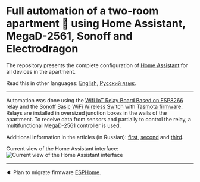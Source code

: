 # Full automation of a two-room apartment :department_store: using Home Assistant, MegaD-2561, Sonoff and Electrodragon

The repository presents the complete configuration of [Home Assistant](https://github.com/home-assistant/hassio) for all devices in the apartment.

Read this in other languages: [English](README.md), [Русский язык](README.ru.md).

______________

Automation was done using the [Wifi IoT Relay Board Based on ESP8266](https://www.electrodragon.com/product/wifi-iot-relay-board-based-esp8266/) relay and the [Sonoff Basic WiFi Wireless Switch](https://www.itead.cc/smart-home/sonoff-wifi-wireless-switch.html) with [Tasmota firmware](https://github.com/arendst/Tasmota). Relays are installed in oversized junction boxes in the walls of the apartment. To receive data from sensors and partially to control the relay, a multifunctional MegaD-2561 controller is used.

Additional information in the articles (in Russian): [first](https://habr.com/en/post/503646/), [second](https://habr.com/en/post/485848/) and [third](https://habr.com/en/post/506550/).

Current view of the Home Assistant interface:
![Current view of the Home Assistant interface](https://github.com/empenoso/two-bedroom-flat-Home-Assistant/blob/master/2019_11_screenshot.png)
_________
:sound: Plan to migrate firmware [ESPHome](https://github.com/esphome/esphome).
